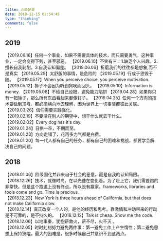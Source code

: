 ```yaml
---
title: 点滴记录
date: 2018-12-15 02:54:45
type: "thinking"
comments: false
---
```

## 2019
【2019.06.16】任何一个事业，如果不需要具体的技术，而只需要勇气，这种事业，一定会变得下贱，甚至邪恶。
【2019.06.10】不笑有三：1.缺乏个人兴趣。2.擅长自我剥削。3.自我认知偏差。
【2019.06.06】折磨我们的往往都是想象,而不是真实
【2019.05.29】太舒服的事情，是危险的
【2019.05.19】行成于思毁于随。
【2019.05.17】When you perceive choice, you perceive motivation.
【2019.05.12】狮子不会因为听到狗吠而回头。
【2019.05.10】Information is money.
【2019.05.08】不给自己设限，避免能力陷阱
【2019.04.28】如果你只有一把锤子，那么所有东西看起来都像钉子。
【2019.04.25】任何一个方向的技术要做到顶峰，都必须横向地去理解，因为世界上一切事情都彼此关联。
【2019.03.26】信仰需要实践强化。  
【2019.02.19】不要活在别人的期望中，想干什么就去干什么。  
【2019.02.02】Every dog has it's day.  
【2019.01.24】日拱一卒，不期而至。  
【2019.01.23】方向走错了，花再多力气都是白费。  
【2019.01.20】每一代人都有自己的任务，都有自己的困难和挑战，都要学会解决自己的问题。  

## 2018
【2018.01.06】阶级固化并非来自于社会的恶意，而是自我的认知局限。   
【2018.12.26】技术，就像时尚，在以光速在变化着。为了赶上它，我们需要跑的非常快。但是这个跑道上没有终点，所以没有赢家。frameworks, libraries and tools come and go. Time is precious.  
【2018.12.23】New York is three hours ahead of California, but that does not make California slow.  
【2018.12.14】真正改变一个人的，是他的经历和思考。靠激情和冲动带来的行动是不可靠的，是不持久的。
【2018.12.12】Talk is cheap. Show me the code.  
【2018.12.06】以地事秦，犹抱薪救火，薪不尽，火不灭 ​​​。​  
【2018.12.05】时时刻刻努力避免两件事：第一避免工作上产生惰性；第二避免思想上保持狭隘。最大的困难是，很多时候自己并意识不到这两点。 ​​​​
